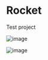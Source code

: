# Rocket
Test project

![image](https://user-images.githubusercontent.com/81957232/165771760-9652feaa-b5fd-4578-81da-21caf5a839c7.png)

![image](https://user-images.githubusercontent.com/81957232/165771831-3cf6ea56-dac9-4c25-bb97-f82fe375de35.png)

